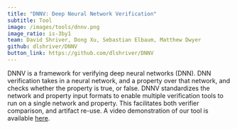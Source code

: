 ```yaml
---
title: "DNNV: Deep Neural Network Verification"
subtitle: Tool
image: /images/tools/dnnv.png
image_ratio: is-3by1
team: David Shriver, Dong Xu, Sebastian Elbaum, Matthew Dwyer
github: dlshriver/DNNV
button_link: https://github.com/dlshriver/DNNV
---
```


DNNV is a framework for verifying deep neural networks (DNN). 
DNN verification takes in a neural network, and a property over that network, and checks whether the property is true, or false. 
DNNV standardizes the network and property input formats to enable multiple verification tools to run on a single network and property. 
This facilitates both verifier comparison, and artifact re-use.
A video demonstration of our tool is available [here](https://www.youtube.com/watch?v=M5G_OWfCF2o).

